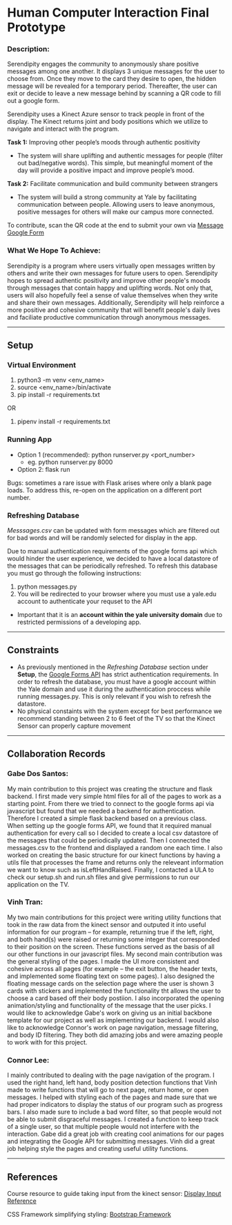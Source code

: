 # Human Computer Interaction Final Prototype

### Description:

Serendipity engages the community to anonymously share positive messages among one another. It displays 3 unique messages for the user to choose from. Once they move to the card they desire to open, the hidden message will be revealed for a temporary period. Thereafter, the user can exit or decide to leave a new message behind by scanning a QR code to fill out a google form.

Serendipity uses a Kinect Azure sensor to track people in front of the display. The Kinect returns joint and body positions which we utilize to navigate and interact with the program. 

**Task 1:** Improving other people’s moods through authentic positivity
- The system will share uplifting and authentic messages for people (filter out bad/negative words). This simple, but meaningful moment of the day will provide a positive impact and improve people’s mood.

**Task 2:** Facilitate communication and build community between strangers 
- The system will build a strong community at Yale by facilitating communication between people. Allowing users to leave anonymous, positive messages for others will make our campus more connected.

To contribute, scan the QR code at the end to submit your own via [Message Google Form](https://docs.google.com/forms/d/e/1FAIpQLScH_FncTkA2onxPRmCydOxVaJquJRJmsYl6Z26GNj-0JHCQaw/viewform?usp=sf_link)

### What We Hope To Achieve:

Serendipity is a program where users virtually open messages written by others and write their own messages for future users to open. Serendipity hopes to spread authentic positivity and improve other people's moods through messages that contain happy and uplifting words. Not only that, users will also hopefully feel a sense of value themselves when they write and share their own messages. Additionally, Serendipity will help reinforce a more positive and cohesive community that will benefit people's daily lives and faciliate productive communication through anonymous messages. 

<hr>

## Setup

### Virtual Environment
1. python3 -m venv <env_name>
2. source <env_name>/bin/activate
3. pip install -r requirements.txt

OR

1. pipenv install -r requirements.txt

### Running App
- Option 1 (recommended): python runserver.py <port_number>
  - eg. python runserver.py 8000
- Option 2: flask run

Bugs: sometimes a rare issue with Flask arises where only a blank page loads. To address this, re-open on the application on a different port number.

### Refreshing Database

*Messsages.csv* can be updated with form messages which are filtered out for bad words and will be randomly selected for display in the app.

Due to manual authentication requirements of the google forms api which would hinder the user experience, we decided to have a local datastore of the messages that can be periodically refreshed. To refresh this database you must go through the following instructions:

1. python messages.py
2. You will be redirected to your browser where you must use a yale.edu account to authenticate your requset to the API
- Important that it is an **account within the yale university domain** due to restricted permissions of a developing app.

<hr>

## Constraints

- As previously mentioned in the *Refreshing Database* section under **Setup**, the [Google Forms API](https://developers.google.com/forms/api/guides/retrieve-forms-responses) has strict authentication requirements. In order to refresh the database, you must have a google account within the Yale domain and use it during the authentication proccess while running messages.py. This is only relevant if you wish to refresh the datastore.
- No physical constaints with the system except for best performance we recommend standing between 2 to 6 feet of the TV so that the Kinect Sensor can properly capture movement

<hr>

## Collaboration Records

### Gabe Dos Santos:

My main contribution to this project was creating the structure and flask backend. I first made very simple html files for all of the pages to work as a starting point. From there we tried to connect to the google forms api via javascript but found that we needed a backend for authentication. Therefore I created a simple flask backend based on a previous class. When setting up the google forms API, we found that it required manual authentication for every call so I decided to create a local csv datastore of the messages that could be periodically updated. Then I connected the messages.csv to the frontend and displayed a random one each time. I also worked on creating the basic structure for our kinect functions by having a utils file that processes the frame and returns only the releveant information we want to know such as isLeftHandRaised. Finally, I contacted a ULA to check our setup.sh and run.sh files and give permissions to run our application on the TV.

### Vinh Tran:

My two main contributions for this project were writing utility functions that took in the raw data from the kinect sensor and outputed it into useful information for our program – for example, returning true if the left, right, and both hand(s) were raised or returning some integer that corresponded to their position on the screen. These functions served as the basis of all our other functions in our javascript files. My second main contribution was the general styling of the pages. I made the UI more consistent and cohesive across all pages (for example – the exit button, the header texts, and implemented some floating text on some pages). I also designed the floating message cards on the selection page where the user is shown 3 cards with stickers and implemented the functionality tht allows the user to choose a card based off their body postiion. I also incorporated the opening animation/styling and functionality of the message that the user picks. I would like to acknowledge Gabe's work on giving us an initial backbone template for our project as well as implementing our backend. I would also like to acknowledge Connor's work on page navigation, message filtering, and body ID filtering. They both did amazing jobs and were amazing people to work with for this project.

### Connor Lee:

I mainly contributed to dealing with the page navigation of the program. I used the right hand, left hand, body position detection functions that Vinh made to write functions that will go to next page, return home, or open messages. I helped with styling each of the pages and made sure that we had proper indicators to display the status of our program such as progress bars. I also made sure to include a bad word filter, so that people would not be able to submit disgraceful messages. I created a function to keep track of a single user, so that multiple people would not interfere with the interaction. Gabe did a great job with creating cool animations for our pages and integrating the Google API for submitting messages. Vinh did a great job helping style the pages and creating useful utility functions. 

<hr>

## References

Course resource to guide taking input from the kinect sensor:
[Display Input Reference](https://cpsc484-584-hci.gitlab.io/s23/display_tutorial/)

CSS Framework simplifying styling:
[Bootstrap Framework](https://getbootstrap.com/docs/5.2/getting-started/introduction/)
